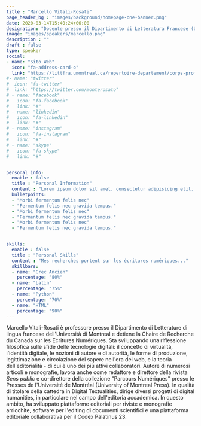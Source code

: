 ```yaml
---
title : "Marcello Vitali-Rosati"
page_header_bg : "images/background/homepage-one-banner.png"
date: 2020-03-14T15:40:24+06:00
designation: "Docente presso il Dipartimento di Letteratura Francese (UdeM)"
image: "images/speakers/marcello.png"
description : ""
draft : false
type: speaker
social:
- name: "Sito Web"
  icon: "fa-address-card-o"
  link: "https://littfra.umontreal.ca/repertoire-departement/corps-professoral/professeur/in/in15997/sg/Marcello%20Vitali-Rosati/"
#- name: "twitter"
#  icon: "fa-twitter"
#  link: "https://twitter.com/monterosato"
# - name: "facebook"
#   icon: "fa-facebook"
#   link: "#"
# - name: "linkedin"
#   icon: "fa-linkedin"
#   link: "#"
# - name: "instagram"
#   icon: "fa-instagram"
#   link: "#"
# - name: "skype"
#   icon: "fa-skype"
#   link: "#"


personal_info:
  enable : false
  title : "Personal Information"
  content : "Lorem ipsum dolor sit amet, consectetur adipisicing elit. Excepturi explicabo suscipit deleniti voluptatum quos nostrum iure doloremque cupiditate voluptatem a enim eaque quod perspiciatis repudiandae, mollitia adipisci ea, quidem eveniet consequatur veniam error. Adipisci, suscipit corporis repellat, soluta vitae deserunt."
  bulletpoints:
  - "Morbi fermentum felis nec"
  - "Fermentum felis nec gravida tempus."
  - "Morbi fermentum felis nec"
  - "Fermentum felis nec gravida tempus."
  - "Morbi fermentum felis nec"
  - "Fermentum felis nec gravida tempus."


skills:
  enable : false
  title : "Personal Skills"
  content : "Mes recherches portent sur les écritures numériques..."
  skillbars:
  - name: "Grec Ancien"
    percentage: "80%"
  - name: "Latin"
    percentage: "75%"
  - name: "Python"
    percentage: "70%"
  - name: "HTML"
    percentage: "90%"
---
```

Marcello Vitali-Rosati è professore presso il Dipartimento di Letterature di lingua francese dell'Università di Montreal e detiene la Chaire de Recherche du Canada sur les Écritures Numériques. Sta sviluppando una riflessione filosofica sulle sfide delle tecnologie digitali: il concetto di virtualità, l'identità digitale, le nozioni di autore e di autorità, le forme di produzione, legittimazione e circolazione del sapere nell'era del web, e la teoria dell'editorialità - di cui è uno dei più attivi collaboratori. Autore di numerosi articoli e monografie, lavora anche come redattore e direttore della rivista *Sens public* e co-direttore della collezione "Parcours Numériques" presso le Presses de l'Université de Montréal (University of Montreal Press). In qualità di titolare della cattedra in Digital Textualities, dirige diversi progetti di digital humanities, in particolare nel campo dell'editoria accademica. In questo ambito, ha sviluppato piattaforme editoriali per riviste e monografie arricchite, software per l'editing di documenti scientifici e una piattaforma editoriale collaborativa per il Codex Palatinus 23.